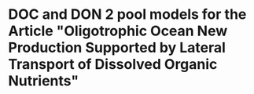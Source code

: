 # DOC and DON 2 pool models for the Article "Oligotrophic Ocean New Production Supported by Lateral Transport of Dissolved Organic Nutrients"
